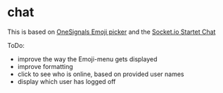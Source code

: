 # chat
This is based on [OneSignals Emoji picker](https://github.com/OneSignal/emoji-picker) and the [Socket.io Startet Chat](https://socket.io/get-started/chat/)

ToDo:
- improve the way the Emoji-menu gets displayed
- improve formatting
- click to see who is online, based on provided user names
- display which user has logged off